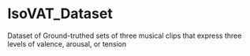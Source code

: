 # IsoVAT_Dataset
 Dataset of Ground-truthed sets of three musical clips that express three levels of valence, arousal, or tension
